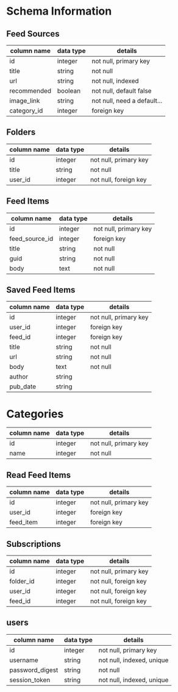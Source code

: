 # Schema Information

## Feed Sources
column name | data type | details
------------|-----------|-----------------------
id          | integer   | not null, primary key
title       | string    | not null
url         | string    | not null, indexed
recommended | boolean   | not null, default false
image_link  | string    | not null, need a default...
category_id | integer   | foreign key

## Folders
column name | data type | details
------------|-----------|-----------------------
id          | integer   | not null, primary key
title       | string    | not null
user_id     | integer   | not null, foreign key

## Feed Items
column name     | data type | details
----------------|-----------|-----------------------
id              | integer   | not null, primary key
feed_source_id  | integer   | foreign key
title           | string    | not null
guid            | string    | not null
body            | text      | not null

## Saved Feed Items
column name | data type | details
------------|-----------|-----------------------
id          | integer   | not null, primary key
user_id     | integer   | foreign key
feed_id     | integer   | foreign key
title       | string    | not null
url         | string    | not null
body        | text      | not null
author      | string    | 
pub_date    | string    | 

# Categories
column name | data type | details
------------|-----------|-----------------------
id          | integer   | not null, primary key
name        | integer   | not null

## Read Feed Items
column name | data type | details
------------|-----------|-----------------------
id          | integer   | not null, primary key
user_id     | integer   | foreign key
feed_item   | integer   | foreign key

## Subscriptions
column name   | data type | details
--------------|-----------|-----------------------
id            | integer   | not null, primary key
folder_id     | integer   | not null, foreign key
user_id       | integer   | not null, foreign key
feed_id       | integer   | not null, foreign key

## users
column name     | data type | details
----------------|-----------|-----------------------
id              | integer   | not null, primary key
username        | string    | not null, indexed, unique
password_digest | string    | not null
session_token   | string    | not null, indexed, unique
